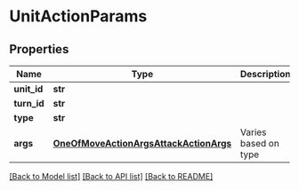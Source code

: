 # UnitActionParams

## Properties
Name | Type | Description | Notes
------------ | ------------- | ------------- | -------------
**unit_id** | **str** |  | 
**turn_id** | **str** |  | 
**type** | **str** |  | 
**args** | [**OneOfMoveActionArgsAttackActionArgs**](OneOfMoveActionArgsAttackActionArgs.md) | Varies based on type | [optional] 

[[Back to Model list]](../README.md#documentation-for-models) [[Back to API list]](../README.md#documentation-for-api-endpoints) [[Back to README]](../README.md)


